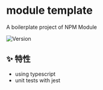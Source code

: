 # module template
A boilerplate project of NPM Module

![Version](https://img.shields.io/badge/version-0.0.1-blue)

## ✨ 特性
* using typescript
* unit tests with jest
